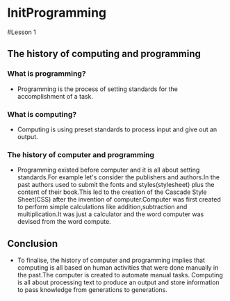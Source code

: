 # InitProgramming

#Lesson 1

## The history of computing and programming

### What is programming?

* Programming is the process of setting standards for the accomplishment of a task.

### What is computing?

* Computing is using preset standards to process input and give out an output.

### The history of computer and programming

* Programming existed before computer and it is all about setting standards.For example let's consider the publishers and authors.In the past authors used to submit the fonts and styles(stylesheet) plus the content of their book.This led to the creation of the Cascade Style Sheet(CSS) after the invention of computer.Computer was first created to perform simple calculations like addition,subtraction and multiplication.It was just a calculator and the word computer was devised from the word compute.

## Conclusion

* To finalise, the history of computer and programming implies that computing is all based on human activities that were done manually in the past.The computer is created to automate manual tasks. Computing is all about processing text to produce an output and store information to pass knowledge from generations to generations.
